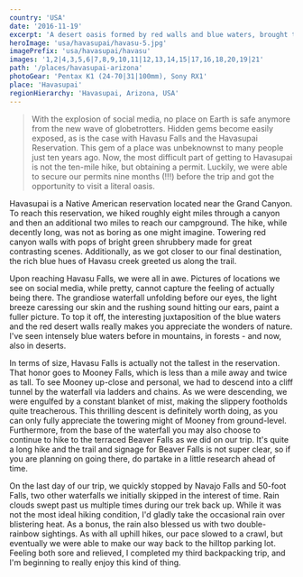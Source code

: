 ```yaml
---
country: 'USA'
date: '2016-11-19'
excerpt: 'A desert oasis formed by red walls and blue waters, brought to you by the social media generation.'
heroImage: 'usa/havasupai/havasu-5.jpg'
imagePrefix: 'usa/havasupai/havasu'
images: '1,2|4,3,5,6|7,8,9,10,11|12,13,14,15|17,16,18,20,19|21'
path: '/places/havasupai-arizona'
photoGear: 'Pentax K1 (24-70|31|100mm), Sony RX1'
place: 'Havasupai'
regionHierarchy: 'Havasupai, Arizona, USA'
---
```


> With the explosion of social media, no place on Earth is safe anymore from the new wave of globetrotters. Hidden gems become easily exposed, as is the case with Havasu Falls and the Havasupai Reservation. This gem of a place was unbeknownst to many people just ten years ago. Now, the most difficult part of getting to Havasupai is not the ten-mile hike, but obtaining a permit. Luckily, we were able to secure our permits nine months (!!!) before the trip and got the opportunity to visit a literal oasis.

Havasupai is a Native American reservation located near the Grand Canyon. To reach this reservation, we hiked roughly eight miles through a canyon and then an additional two miles to reach our campground. The hike, while decently long, was not as boring as one might imagine. Towering red canyon walls with pops of bright green shrubbery made for great contrasting scenes. Additionally, as we got closer to our final destination, the rich blue hues of Havasu creek greeted us along the trail.

Upon reaching Havasu Falls, we were all in awe. Pictures of locations we see on social media, while pretty, cannot capture the feeling of actually being there. The grandiose waterfall unfolding before our eyes, the light breeze caressing our skin and the rushing sound hitting our ears, paint a fuller picture. To top it off, the interesting juxtaposition of the blue waters and the red desert walls really makes you appreciate the wonders of nature. I've seen intensely blue waters before in mountains, in forests - and now, also in deserts.

In terms of size, Havasu Falls is actually not the tallest in the reservation. That honor goes to Mooney Falls, which is less than a mile away and twice as tall. To see Mooney up-close and personal, we had to descend into a cliff tunnel by the waterfall via ladders and chains. As we were descending, we were engulfed by a constant blanket of mist, making the slippery footholds quite treacherous. This thrilling descent is definitely worth doing, as you can only fully appreciate the towering might of Mooney from ground-level. Furthermore, from the base of the waterfall you may also choose to continue to hike to the terraced Beaver Falls as we did on our trip. It's quite a long hike and the trail and signage for Beaver Falls is not super clear, so if you are planning on going there, do partake in a little research ahead of time.

On the last day of our trip, we quickly stopped by Navajo Falls and 50-foot Falls, two other waterfalls we initially skipped in the interest of time. Rain clouds swept past us multiple times during our trek back up. While it was not the most ideal hiking condition, I'd gladly take the occasional rain over blistering heat. As a bonus, the rain also blessed us with two double-rainbow sightings. As with all uphill hikes, our pace slowed to a crawl, but eventually we were able to make our way back to the hilltop parking lot. Feeling both sore and relieved, I completed my third backpacking trip, and I'm beginning to really enjoy this kind of thing.
